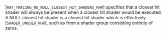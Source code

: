 [`RAY_TRACING_NO_NULL_CLOSEST_HIT_SHADERS_KHR`]
specifies that a closest hit shader will always be present when a
closest hit shader would be executed.
A NULL closest hit shader is a closest hit shader which is effectively
[`SHADER_UNUSED_KHR`], such as from a shader group consisting
entirely of zeros.